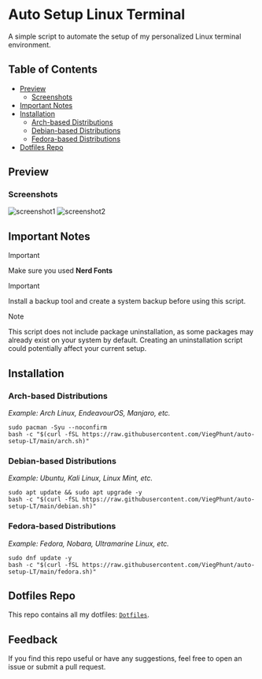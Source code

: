 # Auto Setup Linux Terminal
A simple script to automate the setup of my personalized Linux terminal environment.

## Table of Contents
- [Preview](#preview)
	- [Screenshots](#screenshots)
- [Important Notes](#important-notes)
- [Installation](#installation)
	- [Arch-based Distributions](#arch-based-distributions)
	- [Debian-based Distributions](#debian-based-distributions)
	- [Fedora-based Distributions](#fedora-based-distributions)
- [Dotfiles Repo](#dotfiles-repo)

## Preview
### Screenshots
![screenshot1](https://github.com/user-attachments/assets/feaef7fc-3464-41c7-a9b5-fd2883c4290e)
![screenshot2](https://github.com/user-attachments/assets/20f92535-983f-4f3d-9772-5f79ced80a54)

## Important Notes
> [!IMPORTANT]
> Make sure you used **Nerd Fonts**

> [!IMPORTANT]
> Install a backup tool and create a system backup before using this script.

> [!NOTE]
> This script does not include package uninstallation, as some packages may already exist on your system by default. Creating an uninstallation script could potentially affect your current setup.

## Installation
### Arch-based Distributions
*Example: Arch Linux, EndeavourOS, Manjaro, etc.*
```
sudo pacman -Syu --noconfirm
bash -c "$(curl -fSL https://raw.githubusercontent.com/ViegPhunt/auto-setup-LT/main/arch.sh)"
```

### Debian-based Distributions
*Example: Ubuntu, Kali Linux, Linux Mint, etc.*
```
sudo apt update && sudo apt upgrade -y
bash -c "$(curl -fSL https://raw.githubusercontent.com/ViegPhunt/auto-setup-LT/main/debian.sh)"
```

### Fedora-based Distributions
*Example: Fedora, Nobara, Ultramarine Linux, etc.*
```
sudo dnf update -y
bash -c "$(curl -fSL https://raw.githubusercontent.com/ViegPhunt/auto-setup-LT/main/fedora.sh)"
```

## Dotfiles Repo
This repo contains all my dotfiles: [`Dotfiles`](https://github.com/ViegPhunt/Dotfiles).

## Feedback
If you find this repo useful or have any suggestions, feel free to open an issue or submit a pull request.
